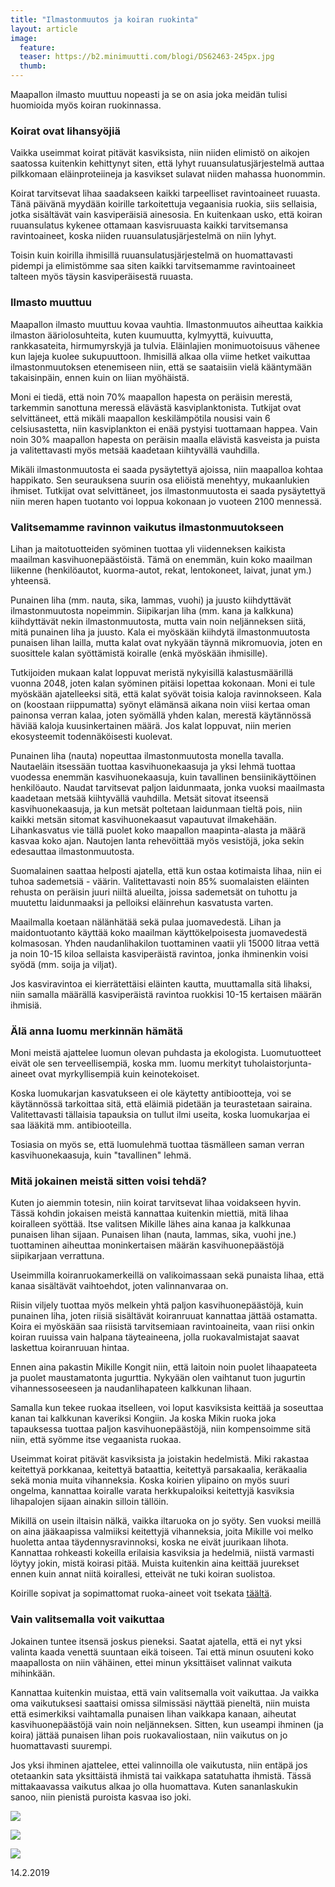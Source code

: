 ```yaml
---
title: "Ilmastonmuutos ja koiran ruokinta"
layout: article
image:
  feature:
  teaser: https://b2.minimuutti.com/blogi/DS62463-245px.jpg
  thumb:
---
```


Maapallon ilmasto muuttuu nopeasti ja se on asia joka meidän tulisi huomioida myös koiran ruokinnassa.

### Koirat ovat lihansyöjiä

Vaikka useimmat koirat pitävät kasviksista, niin niiden elimistö on aikojen saatossa kuitenkin kehittynyt siten, että lyhyt ruuansulatusjärjestelmä auttaa pilkkomaan eläinproteiineja ja kasvikset sulavat niiden mahassa huonommin.

Koirat tarvitsevat lihaa saadakseen kaikki tarpeelliset ravintoaineet ruuasta. Tänä päivänä myydään koirille tarkoitettuja vegaanisia ruokia, siis sellaisia, jotka sisältävät vain kasviperäisiä ainesosia. En kuitenkaan usko, että koiran ruuansulatus kykenee ottamaan kasvisruuasta kaikki tarvitsemansa ravintoaineet, koska niiden ruuansulatusjärjestelmä on niin lyhyt.

Toisin kuin koirilla ihmisillä ruuansulatusjärjestelmä on huomattavasti pidempi ja elimistömme saa siten kaikki tarvitsemamme ravintoaineet talteen myös täysin kasviperäisestä ruuasta.

### Ilmasto muuttuu

Maapallon ilmasto muuttuu kovaa vauhtia. Ilmastonmuutos aiheuttaa kaikkia ilmaston ääriolosuhteita, kuten kuumuutta, kylmyyttä, kuivuutta, rankkasateita, hirmumyrskyjä ja tulvia. Eläinlajien monimuotoisuus vähenee kun lajeja kuolee sukupuuttoon. Ihmisillä alkaa olla viime hetket vaikuttaa ilmastonmuutoksen etenemiseen niin, että se saataisiin vielä kääntymään takaisinpäin, ennen kuin on liian myöhäistä.

Moni ei tiedä, että noin 70% maapallon hapesta on peräisin merestä, tarkemmin sanottuna meressä elävästä kasviplanktonista. Tutkijat ovat selvittäneet, että mikäli maapallon keskilämpötila nousisi vain 6 celsiusastetta, niin kasviplankton ei enää pystyisi tuottamaan happea. Vain noin 30% maapallon hapesta on peräisin maalla elävistä kasveista ja puista ja valitettavasti myös metsää kaadetaan kiihtyvällä vauhdilla.

Mikäli ilmastonmuutosta ei saada pysäytettyä ajoissa, niin maapalloa kohtaa happikato. Sen seurauksena suurin osa eliöistä menehtyy, mukaanlukien ihmiset. Tutkijat ovat selvittäneet, jos ilmastonmuutosta ei saada pysäytettyä niin meren hapen tuotanto voi loppua kokonaan jo vuoteen 2100 mennessä.

### Valitsemamme ravinnon vaikutus ilmastonmuutokseen

Lihan ja maitotuotteiden syöminen tuottaa yli viidenneksen kaikista maailman kasvihuonepäästöistä. Tämä on enemmän, kuin koko maailman liikenne (henkilöautot, kuorma-autot, rekat, lentokoneet, laivat, junat ym.) yhteensä.

Punainen liha (mm. nauta, sika, lammas, vuohi) ja juusto kiihdyttävät ilmastonmuutosta nopeimmin. Siipikarjan liha (mm. kana ja kalkkuna) kiihdyttävät nekin ilmastonmuutosta, mutta vain noin neljänneksen siitä, mitä punainen liha ja juusto. Kala ei myöskään kiihdytä ilmastonmuutosta punaisen lihan lailla, mutta kalat ovat nykyään täynnä mikromuovia, joten en suosittele kalan syöttämistä koiralle (enkä myöskään ihmisille).

Tutkijoiden mukaan kalat loppuvat meristä nykyisillä kalastusmäärillä vuonna 2048, joten kalan syöminen pitäisi lopettaa kokonaan. Moni ei tule myöskään ajatelleeksi sitä, että kalat syövät toisia kaloja ravinnokseen. Kala on (koostaan riippumatta) syönyt elämänsä aikana noin viisi kertaa oman painonsa verran kalaa, joten syömällä yhden kalan, merestä käytännössä häviää kaloja kuusinkertainen määrä. Jos kalat loppuvat, niin merien ekosysteemit todennäköisesti kuolevat.

Punainen liha (nauta) nopeuttaa ilmastonmuutosta monella tavalla. Nautaeläin itsessään tuottaa kasvihuonekaasuja ja yksi lehmä tuottaa vuodessa enemmän kasvihuonekaasuja, kuin tavallinen bensiinikäyttöinen henkilöauto. Naudat tarvitsevat paljon laidunmaata, jonka vuoksi maailmasta kaadetaan metsää kiihtyvällä vauhdilla. Metsät sitovat itseensä kasvihuonekaasuja, ja kun metsät poltetaan laidunmaan tieltä pois, niin kaikki metsän sitomat kasvihuonekaasut vapautuvat ilmakehään. Lihankasvatus vie tällä puolet koko maapallon maapinta-alasta ja määrä kasvaa koko ajan. Nautojen lanta rehevöittää myös vesistöjä, joka sekin edesauttaa ilmastonmuutosta.

Suomalainen saattaa helposti ajatella, että kun ostaa kotimaista lihaa, niin ei tuhoa sademetsiä - väärin. Valitettavasti noin 85% suomalaisten eläinten rehusta on peräisin juuri niiltä alueilta, joissa sademetsät on tuhottu ja muutettu laidunmaaksi ja pelloiksi eläinrehun kasvatusta varten.

Maailmalla koetaan nälänhätää sekä pulaa juomavedestä. Lihan ja maidontuotanto käyttää koko maailman käyttökelpoisesta juomavedestä kolmasosan. Yhden naudanlihakilon tuottaminen vaatii yli 15000 litraa vettä ja noin 10-15 kiloa sellaista kasviperäistä ravintoa, jonka ihminenkin voisi syödä (mm. soija ja viljat).

Jos kasviravintoa ei kierrätettäisi eläinten kautta, muuttamalla sitä lihaksi, niin samalla määrällä kasviperäistä ravintoa ruokkisi 10-15 kertaisen määrän ihmisiä.

### Älä anna luomu merkinnän hämätä

Moni meistä ajattelee luomun olevan puhdasta ja ekologista. Luomutuotteet eivät ole sen terveellisempiä, koska  mm. luomu merkityt tuholaistorjunta-aineet ovat myrkyllisempiä kuin keinotekoiset.

Koska luomukarjan kasvatukseen ei ole käytetty antibiootteja, voi se käytännössä tarkoittaa sitä, että eläimiä pidetään ja teurastetaan sairaina. Valitettavasti tällaisia tapauksia on tullut ilmi useita, koska luomukarjaa ei saa lääkitä mm. antibiooteilla.

Tosiasia on myös se, että luomulehmä tuottaa täsmälleen saman verran kasvihuonekaasuja, kuin "tavallinen" lehmä.

### Mitä jokainen meistä sitten voisi tehdä?

Kuten jo aiemmin totesin, niin koirat tarvitsevat lihaa voidakseen hyvin. Tässä kohdin jokaisen meistä kannattaa kuitenkin miettiä, mitä lihaa koiralleen syöttää. Itse valitsen Mikille lähes aina kanaa ja kalkkunaa punaisen lihan sijaan. Punaisen lihan (nauta, lammas, sika, vuohi jne.) tuottaminen aiheuttaa moninkertaisen määrän kasvihuonepäästöjä siipikarjaan verrattuna.

Useimmilla koiranruokamerkeillä on valikoimassaan sekä punaista lihaa, että kanaa sisältävät vaihtoehdot, joten valinnanvaraa on.

Riisin viljely tuottaa myös melkein yhtä paljon kasvihuonepäästöjä, kuin punainen liha, joten riisiä sisältävät koiranruuat kannattaa jättää ostamatta. Koira ei myöskään saa riisistä tarvitsemiaan ravintoaineita, vaan riisi onkin koiran ruuissa vain halpana täyteaineena, jolla ruokavalmistajat saavat laskettua koiranruuan hintaa.

Ennen aina pakastin Mikille Kongit niin, että laitoin noin puolet lihaapateeta ja puolet maustamatonta jugurttia. Nykyään olen vaihtanut tuon jugurtin vihannessoseeseen ja naudanlihapateen kalkkunan lihaan.

Samalla kun tekee ruokaa itselleen, voi loput kasviksista keittää ja soseuttaa kanan tai kalkkunan kaveriksi Kongiin. Ja koska Mikin ruoka joka tapauksessa tuottaa paljon kasvihuonepäästöjä, niin kompensoimme sitä niin, että syömme itse vegaanista ruokaa.

Useimmat koirat pitävät kasviksista ja joistakin hedelmistä. Miki rakastaa keitettyä porkkanaa, keitettyä bataattia, keitettyä parsakaalia, keräkaalia sekä monia muita vihanneksia. Koska koirien ylipaino on myös suuri ongelma, kannattaa koiralle varata herkkupaloiksi keitettyjä kasviksia lihapalojen sijaan ainakin silloin tällöin.

Mikillä on usein iltaisin nälkä, vaikka iltaruoka on jo syöty. Sen vuoksi meillä on aina jääkaapissa valmiiksi keitettyjä vihanneksia, joita Mikille voi melko huoletta antaa täydennysravinnoksi, koska ne eivät juurikaan lihota. Kannattaa rohkeasti kokeilla erilaisia kasviksia ja hedelmiä, niistä varmasti löytyy jokin, mistä koirasi pitää. Muista kuitenkin aina keittää juurekset ennen kuin annat niitä koirallesi, etteivät ne tuki koiran suolistoa.

Koirille sopivat ja sopimattomat ruoka-aineet voit tsekata [täältä](https://minimuutti.com/blogi/jaateloa-hellepaiviin/).

### Vain valitsemalla voit vaikuttaa

Jokainen tuntee itsensä joskus pieneksi. Saatat ajatella, että ei nyt yksi valinta kaada venettä suuntaan eikä toiseen. Tai että minun osuuteni koko maapallosta on niin vähäinen, ettei minun yksittäiset valinnat vaikuta mihinkään.

Kannattaa kuitenkin muistaa, että vain valitsemalla voit vaikuttaa. Ja vaikka oma vaikutuksesi saattaisi omissa silmissäsi näyttää pieneltä, niin muista että esimerkiksi vaihtamalla punaisen lihan vaikkapa kanaan, aiheutat kasvihuonepäästöjä vain noin neljänneksen. Sitten, kun useampi ihminen (ja koira) jättää punaisen lihan pois ruokavaliostaan, niin vaikutus on jo huomattavasti suurempi.

Jos yksi ihminen ajattelee, ettei valinnoilla ole vaikutusta, niin entäpä jos otetaankin sata yksittäistä ihmistä tai vaikkapa satatuhatta ihmistä. Tässä mittakaavassa vaikutus alkaa jo olla huomattava. Kuten sananlaskukin sanoo, niin pienistä puroista kasvaa iso joki.

![](https://b2.minimuutti.com/blogi/DS62463-800px.jpg)

![](https://b2.minimuutti.com/blogi/DS62467-800px.jpg)

![](https://b2.minimuutti.com/blogi/DS62476-800px.jpg)

14.2.2019